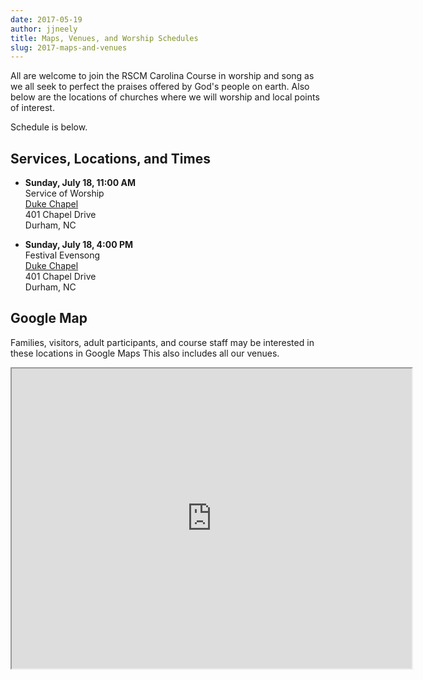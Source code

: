 ```yaml
---
date: 2017-05-19
author: jjneely
title: Maps, Venues, and Worship Schedules
slug: 2017-maps-and-venues
---
```


All are welcome to join the RSCM Carolina Course in worship and song as we all
seek to perfect the praises offered by God's people on earth.  Also below are
the locations of churches where we will worship and local points of interest.

Schedule is below.
<!--more-->

## Services, Locations, and Times

* **Sunday, July 18, 11:00 AM**  
  Service of Worship  
  [Duke Chapel][4]  
  401 Chapel Drive  
  Durham, NC

* **Sunday, July 18, 4:00 PM**  
  Festival Evensong  
  [Duke Chapel][4]  
  401 Chapel Drive  
  Durham, NC

## Google Map

Families, visitors, adult participants, and course staff may be interested
in these locations in Google Maps  This also includes all our venues.

<iframe src="https://www.google.com/maps/d/embed?mid=1jnUdofVTcCi__yqmROwYO-SfLZE"
    width="640"
    height="480"
    class="center-block">
</iframe>

[1]: https://www.google.com/maps/place/900+Hillsborough+St+Raleigh+NC
[2]: https://www.google.com/maps/place/304+East+Franklin+St+Chapel+Hill+NC
[3]: https://www.google.com/maps/place/1520+Canterbury+Road+Raleigh+NC
[4]: https://chapel.duke.edu/
[5]: http://www.hillyerchurch.org/
